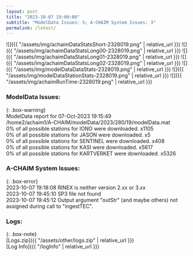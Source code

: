 ```yaml
---
layout: post
title: "2023-10-07 19:00:00"
subtitle: "ModelData Issues: 5; A-CHAIM System Issues: 3"
permalink: /latest/
---
```


![]({{ "/assets/img/achaimDataStatsShort-2328019.png" | relative_url }})
![]({{ "/assets/img/achaimDataStatsLong00-2328019.png" | relative_url }})
![]({{ "/assets/img/achaimDataStatsLong01-2328019.png" | relative_url }})
![]({{ "/assets/img/achaimDataStatsLong02-2328019.png" | relative_url }})
![]({{ "/assets/img/modelDataDataStats-2328019.png" | relative_url }})
![]({{ "/assets/img/modelDataStationStats-2328019.png" | relative_url }})
![]({{ "/assets/img/achaimRunTime-2328019.png" | relative_url }})


### ModelData Issues:  
  
{: .box-warning}  
 ModelData report for 07-Oct-2023 19:15:49   
 /home2/achaim1/A-CHAIM/modelData/2023/280/19/modelData.mat   
 0% of all possible stations for IONO were downloaded. x1105   
 0% of all possible stations for JASON were downloaded. x5   
 0% of all possible stations for SENTINEL were downloaded. x408   
 0% of all possible stations for KASI were downloaded. x5617   
 0% of all possible stations for KARTVERKET were downloaded. x5326   
  
### A-CHAIM System Issues:  
  
{: .box-error}  
2023-10-07 19:18:08 RINEX is neither version 2.xx or 3.xx  
2023-10-07 19:45:10 SP3 file not found  
2023-10-07 19:45:12 Output argument "outStr" (and maybe others) not assigned during call to "ingestTEC".  

### Logs:  
  
{: .box-note}  
[Logs.zip]({{ "/assets/other/logs.zip" | relative_url }})  
[Log Info]({{ "/logInfo" | relative_url }})  
